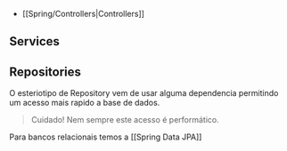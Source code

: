 - [[Spring/Controllers|Controllers]]


## Services


## Repositories

O esteriotipo de Repository vem de usar alguma dependencia permitindo um acesso mais rapido  a base de dados.

> Cuidado! Nem sempre este acesso é performático.

Para bancos relacionais temos a [[Spring Data JPA]]